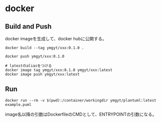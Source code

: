 # docker

## Build and Push

docker imageを生成して、docker hubに公開する。


```console
docker build --tag ymgyt/xxx:0.1.0 .

docker push ymgyt/xxx:0.1.0

# latestのaliasをつける
docker image tag ymgyt/xxx:0.1.0 ymgyt/xxx:latest
docker image push ymgyt/xxx:latest
```

## Run

```console
docker run --rm -v $(pwd):/container/workingdir ymgyt/plantuml:latest example.puml
```

image名以降の引数はDockerfileのCMDとして、ENTRYPOINTの引数になる。
